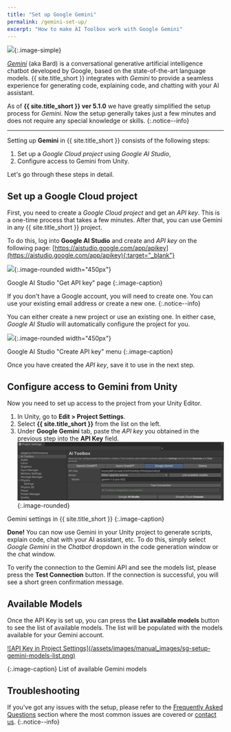 ```yaml
---
title: "Set up Google Gemini"
permalink: /gemini-set-up/
excerpt: "How to make AI Toolbox work with Google Gemini"
---
```


![](../assets/images/landing/google_gemini_logo.svg){:.image-simple}

[*Gemini*](https://gemini.google.com/) (aka Bard) is a conversational generative artificial intelligence chatbot developed by Google, based on the state-of-the-art language models. {{ site.title_short }} integrates with *Gemini* to provide a seamless experience for generating code, explaining code, and chatting with your AI assistant.

As of **{{ site.title_short }} ver 5.1.0** we have greatly simplified the setup process for *Gemini*. Now the setup generally takes just a few minutes and does not require any special knowledge or skills.
{:.notice--info}

---

Setting up **Gemini** in {{ site.title_short }} consists of the following steps:

1. Set up a *Google Cloud project* using *Google AI Studio*,
1. Configure access to Gemini from Unity.

Let's go through these steps in detail.

## Set up a Google Cloud project

First, you need to create a *Google Cloud project* and get an *API key*.
This is a one-time process that takes a few minutes. After that, you can use Gemini in any {{ site.title_short }} project.

To do this, log into **Google AI Studio** and create and *API key* on the following page: [https://aistudio.google.com/app/apikey](https://aistudio.google.com/app/apikey){:target="_blank"}

![](../assets/images/manual_images/google-ai-studio-get-api-key.png){:.image-rounded width="450px"}

Google AI Studio "Get API key" page
{:.image-caption}

If you don't have a Google account, you will need to create one. You can use your existing email address or create a new one.
{:.notice--info}

You can either create a new project or use an existing one. In either case, *Google AI Studio* will automatically configure the project for you.

![](../assets/images/manual_images/google-ai-studio-create-api-key.png){:.image-rounded width="450px"}

Google AI Studio "Create API key" menu
{:.image-caption}

Once you have created the *API key*, save it to use in the next step.

## Configure access to Gemini from Unity

Now you need to set up access to the project from your Unity Editor.

1. In Unity, go to **Edit > Project Settings**.
1. Select **{{ site.title_short }}** from the list on the left.
1. Under **Google Gemini** tab, paste the *API key* you obtained in the previous step into the **API Key** field.  
![](../assets/images/manual_images/google-gemini-settings.png){:.image-rounded}

Gemini settings in {{ site.title_short }}
{:.image-caption}

**Done!** You can now use Gemini in your Unity project to generate scripts, explain code, chat with your AI assistant, etc. To do this, simply select *Google Gemini* in the *Chatbot* dropdown in the code generation window or the chat window.

To verify the connection to the Gemini API and see the models list, please press the **Test Connection** button. If the connection is successful, you will see a short green confirmation message.

## Available Models

Once the API Key is set up, you can press the **List available models** button to see the list of available models. The list will be populated with the models available for your Gemini account.

<a href="/assets/images/manual_images/sg-setup-gemini-models-list.png">
![API Key in Project Settings](/assets/images/manual_images/sg-setup-gemini-models-list.png)
</a>

{:.image-caption}
List of available Gemini models


## Troubleshooting

If you've got any issues with the setup, please refer to the [Frequently Asked Questions](/faq/) section where the most common issues are covered or [contact us](/contact-details/).
{:.notice--info}